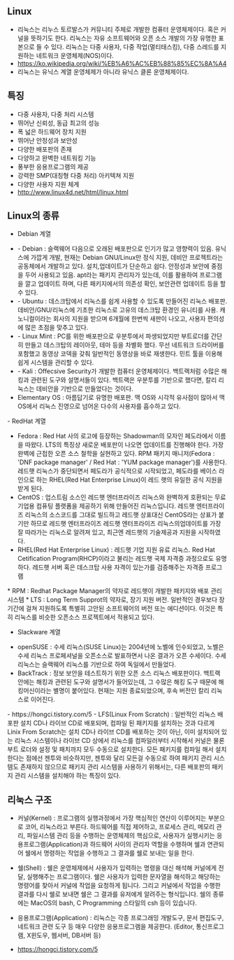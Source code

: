 ## Linux
- 리눅스는 리누스 토르발스가 커뮤니티 주체로 개발한 컴퓨터 운영체제이다. 혹은 커널을 뜻하기도 한다. 리눅스는 자유 소프트웨어와 오픈 소스 개발의 가장
유명한 표본으로 들 수 있다. 리눅스는 다중 사용자, 다중 작업(멀티태스킹), 다중 스레드를 지원하는 네트워크 운영체제(NOS)이다.
- https://ko.wikipedia.org/wiki/%EB%A6%AC%EB%88%85%EC%8A%A4
- 리눅스는 유닉스 계열 운영체제가 아니라 유닉스 클론 운영체제이다.

## 특징
- 다중 사용자, 다중 처리 시스템
- 뛰어난 신뢰성, 동급 최고의 성능
- 폭 넓은 하드웨어 장치 지원
- 뛰어난 안정성과 보안성
- 다양한 배포판의 존재
- 다양하고 완벽한 네트워킹 기능
- 풍부한 응용프로그램의 제공
- 강력한 SMP(대칭형 다중 처리) 아키텍쳐 지원
- 다양한 사용자 지원 체계
- http://www.linux4d.net/html/linux.html

## Linux의 종류
- Debian 계열
<ul>
<li>- Debian : 슬랙웨어 다음으로 오래된 배포판으로 인기가 많고 영향력이 있음. 유닉스에 가깝게 개발, 현재는 Debian GNU/Linux만 정식 지원, 데비안 프로젝트라는 공동체에서 개발하고 있다. 설치,업데이트가 단순하고 쉽다. 안정성과 보안에 중점을 두어 사용되고 있음. apt라는 패키지 관리자가 있는데, 이를 활용하여 프로그램을 깔고 업데이트 하며, 다른 패키지에서의 의존성 확인, 보안관련 업데이트 등을 할 수 있다.</li>
<li>- Ubuntu : 데스크탑에서 리눅스를 쉽게 사용할 수 있도록 만들어진 리눅스 배포판. 데비안/GNU/리눅스에 기초한 리눅스로 고유의 데스크탑 환경인 유니티를 사용. 캐노니컬이라는 회사의 지원을 받으며 6개월에 한번씩 새판이 나오고, 사용자 편의성에 많은 초점을 맞추고 있다.</li>
<li>- Linux Mint : PC를 위한 배포판으로 우분투에서 파생되었지만 부트로더를 간단히 만들고 데스크탑의 레이아웃, 테마 등을 차별화 했다. 무선 네트워크 드라이버를 포함했고 동영상 코덱을 갖춰 일반적인 동영상을 바로 재생한다. 민트 툴을 이용해 쉽게 시스템을 관리할 수 있다.</li>
<li>- Kali : Offecsive Security가 개발한 컴퓨터 운영체제이다. 백트랙처럼 수많은 해킹과 관련된 도구와 설명서들이 있다. 백트랙은 우분투를 기반으로 했다면, 칼리 리눅스는 데비안을 기반으로 만들었다는 것이다. </li>
<li>Elementary OS : 아름답기로 유명한 배포판. 맥 OS와 시각적 유사점이 많아서 맥 OS에서 리눅스 진영으로 넘어온 다수의 사용자를 흡수하고 있다.</li>
</ul>
- RedHat 계열
<ul>
<li>Fedora : Red Hat 사의 로고에 등장하는 Shadowman의 모자인 페도라에서 이름을 따왔다. LTS의 특징상 새로운 배포판이 나오면 업데이트를 진행해야 한다. 가장 완벽에 근접한 오픈 소스 철학을 실현하고 있다. RPM 패키지 매니저(Fedora : 'DNF package manager' / Red Hat : 'YUM package manager')를 사용한다. 레드햇 리눅스가 중단되면서 페도라가 공식적으로 시작되었고, 페도라를 베이스 라인으로 하는 RHEL(Red Hat Enterprise Linux)이 레드 햇의 유일한 공식 지원을 받게 된다.</li>
<li>CentOS : 업스트림 소스인 레드햇 엔터프라이즈 리눅스와 완벽하게 호환되는 무료 기업용 컴퓨팅 플랫폼을 제공하기 위해 만들어진 리눅스입니다.
레드햇 엔터프라이즈 리눅스의 소스코드를 그대로 빌드하고 레드햇 상표대신 CentOS라는 상표가 붙기만 하므로 레드햇 엔터프라이즈 레드햇 엔터프라이즈 리눅스의업데이트를 가장 잘 따라가는 리눅스로 알려져 있고, 최근엔 레드햇의 기술제공과 지원을 시작하였다.</li>
<li>RHEL(Red Hat Enterprise Linux) : 레드햇 기업 지원 유료 리눅스. Red Hat Cetification Program(RHCP)이라고 불리는 레드햇 국제 자격증 과정으로도 유명하다. 레드햇 서버 혹은 데스크탑 사용 자격이 있는가를 검증해주는 자격증 프로그램</li>
</ul>
* RPM : Redhat Package Manager의 약자로 레드햇이 개발한 패키지와 배포 관리시스템
* LTS : Long Term Supprot의 약자로, 장기 지원 버전. 일반적인 경우보다 장기간에 걸쳐 지원하도록 특별히 고안된 소프트웨어의 버전 또는 에디션이다.
이것은 특히 리눅스를 비슷한 오픈소스 프로젝트에서 적용되고 있다.

- Slackware 계열
<ul>
<li>openSUSE : 수세 리눅스(SUSE Linux)는 2004년에 노벨에 인수되었고, 노벨은 수세 리눅스 프로페셔널을 오픈소스로 발표하면서 나온 결과가 오픈 수세이다. 수세 리눅스는 슬랙웨어 리눅스를 기반으로 하여 독일에서 만들었다.</li>
<li>BackTrack : 정보 보안을 테스트하기 위한 오픈 소스 리눅스 배포판이다. 백트랙 안에는 해킹과 관련된 도구와 설명서가 들어있는데, 그 수많은 해킹 도구 때문에 해킹머신이라는 별명이 붙어있다. 현재는 지원 종료되었으며, 후속 버전인 칼리 리눅스로 이어진다.
</li>
</ul>
- https://hongci.tistory.com/5
- LFS(Linux From Scratch) : 일반적인 리눅스 배포판 설치 CD나 라이브 CD로 배포되며, 컴파일 된 패키지를 설치하는 것과 다르게 Linix From Scratch는
설치 CD나 라이브 CD를 배포하는 것이 아닌, 이미 설치되어 있는 리눅스 시스템이나 라이브 CD 상에서 리눅스를 컴파일러부터 시작해서 커널은 물론 부트 로더와 설정 및 패치까지 모두 수동으로 설치한다. 모든 패키지를 컴파일 해서 설치한다는 점에선 젠투와 비슷하지만, 젠투와 달리 모든걸 수동으로 하여 패키지 관리 시스템도 존재하지 않으므로 패키지 관리 시스템을 사용하기 위해서는, 다른 배포판의 패키지 관리 시스템을 설치해야 하는 특징이 있다. 

## 리눅스 구조

- 커널(Kernel) : 프로그램의 실행과정에서 가장 핵심적인 연산이 이루어지는 부분으로 코어, 리눅스라고 부른다. 하드웨어를 직접 제어하고, 프로세스 관리, 메모리 관리, 파일시스템 관리 등을 수행하는 운영체제의 핵심으로, 사용자가 실행시키는 응용프로그램(Application)과 하드웨어 사이의 관리자 역할을 수행하며 쉘과 연관되어 쉘에서 명령하는 작업을 수행하고 그 결과를 쉘로 보내는 일을 한다.

- 쉘(Shell) : 쉘은 운영체제에서 사용자가 입력하는 명령을 대신 해석해 커널에게 전달, 실행해주는 프로그램이다. 쉘은 사용자가 입력한 문자열을 해석하고
해당하는 명령어를 찾아서 커널에 작업을 요청하게 됩니다. 그리고 커널에서 작업을 수행한 결과를 다시 쉘로 보내면 쉘은 그 결과를 유저에게 알려주는 형식입니다. 쉘의 종류에는 MacOS의 bash, C Programming 스타일의 csh 등이 있습니다.

- 응용프로그램(Application) : 리눅스는 각종 프로그래밍 개발도구, 문서 편집도구, 네트워크 관련 도구 등 매우 다양한 응용프로그램을 제공한다.
(Editor, 통신프로그램, X윈도우, 웹서버, DB서버 등)

- https://hongci.tistory.com/5

